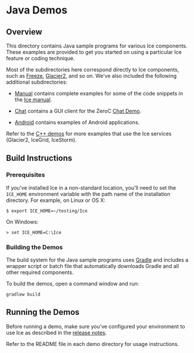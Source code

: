 # Java Demos

## Overview

This directory contains Java sample programs for various Ice components. These
examples are provided to get you started on using a particular Ice feature or coding
technique.

Most of the subdirectories here correspond directly to Ice components, such as
[Freeze](./Freeze), [Glacier2](./Glacier2), and so on. We've also included the following
additional subdirectories:

- [Manual](./Manual) contains complete examples for some of the code snippets
in the [Ice manual][1].

- [Chat](./Chat) contains a GUI client for the ZeroC [Chat Demo][2].

- [Android](./Android) contains examples of Android applications.

Refer to the [C++ demos](../cpp) for more examples that use the Ice services
(Glacier2, IceGrid, IceStorm).

## Build Instructions

### Prerequisites

If you've installed Ice in a non-standard location, you'll need to set the
`ICE_HOME` environment variable with the path name of the
installation directory. For example, on Linux or OS X:

    $ export ICE_HOME=~/testing/Ice

On Windows:

    > set ICE_HOME=C:\Ice

### Building the Demos

The build system for the Java sample programs uses [Gradle](http://gradle.org)
and includes a wrapper script or batch file that automatically downloads Gradle
and all other required components.

To build the demos, open a command window and run:

    gradlew build

## Running the Demos

Before running a demo, make sure you've configured your environment to use Ice
as described in the [release notes][3].

Refer to the README file in each demo directory for usage instructions.

[1]: https://doc.zeroc.com/display/Ice37/Ice+Manual
[2]: https://zeroc.com/chat/index.html
[3]: https://doc.zeroc.com/display/Ice37/Ice+Release+Notes
